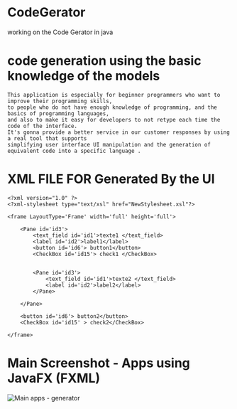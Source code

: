 # CodeGerator
working on the Code Gerator in java

# code generation using the basic knowledge of the models
```
This application is especially for beginner programmers who want to improve their programming skills, 
to people who do not have enough knowledge of programming, and the basics of programming languages,
and also to make it easy for developers to not retype each time the code of the interface.
It's gonna provide a better service in our customer responses by using a real tool that supports 
simplifying user interface UI manipulation and the generation of equivalent code into a specific language .
```

# XML FILE FOR Generated By the UI
```
<?xml version="1.0" ?>
<?xml-stylesheet type="text/xsl" href="NewStylesheet.xsl"?>

<frame LayoutType='Frame' width='full' height='full'>
	
	<Pane id='id3'>
		<text_field id='id1'>texte1 </text_field>	
		<label id='id2'>label1</label>
		<button id='id6'> button1</button>
		<CheckBox id='id15'> check1 </CheckBox>
		
		
		<Pane id='id3'>
			<text_field id='id1'>texte2 </text_field>	
			<label id='id2'>label2</label>
		</Pane>
	
	</Pane>
	
	<button id='id6'> button2</button>
	<CheckBox id='id15' > check2</CheckBox>
	
</frame>
```

# Main Screenshot - Apps using JavaFX (FXML)
![Main apps - generator](https://raw.githubusercontent.com/ayoublind/CodeGerator/blob/initial/screenshot.png)
